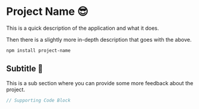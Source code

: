 # Project Name 😎
This is a quick description of the application and what it does.

Then there is a slightly more in-depth description that goes with the above.

```
npm install project-name
```

## Subtitle 🥰
This is a sub section where you can provide some more feedback about the project.
```typescript
// Supporting Code Block
```